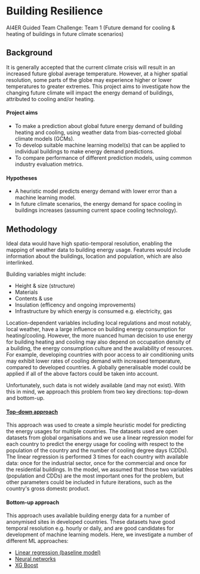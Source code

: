# Building Resilience
AI4ER Guided Team Challenge: Team 1 (Future demand for cooling &amp; heating of buildings in future climate scenarios)

## Background
It is generally accepted that the current climate crisis will result in an increased future global average temperature. However, at a higher spatial resolution, some parts of the globe may experience higher or lower temperatures to greater extremes. This project aims to investigate how the changing future climate will impact the energy demand of buildings, attributed to cooling and/or heating.

#### Project aims
- To make a prediction about global future energy demand of building heating and cooling, using weather data from bias-corrected global climate models (GCMs).
- To develop suitable machine learning model(s) that can be applied to individual buildings to make energy demand predictions.
- To compare performance of different prediction models, using common industry evaluation metrics.

#### Hypotheses
- A heuristic model predicts energy demand with lower error than a machine learning model.
- In future climate scenarios, the energy demand for space cooling in buildings increases (assuming current space cooling technology).

## Methodology
Ideal data would have high spatio-temporal resolution, enabling the mapping of weather data to building energy usage. Features would include information about the buildings, location and population, which are also interlinked.

Building variables might include:
- Height & size (structure)
- Materials
- Contents & use 
- Insulation (efficency and ongoing improvements)
- Infrastructure by which energy is consumed e.g. electricity, gas

Location-dependent variables including local regulations and most notably, local weather, have a large influence on building energy consumption for heating/cooling. However, the more nuanced human decision to use energy for building heating and cooling may also depend on occupation density of a building, the energy consumption culture and the availability of resources. For example, developing countries with poor access to air conditioning units may exhibit lower rates of cooling demand with increased temperature, compared to developed countries. A globally generalisable model could be applied if all of the above factors could be taken into account.

Unfortunately, such data is not widely available (and may not exist). With this in mind, we approach this problem from two key directions: top-down and bottom-up.

#### [Top-down approach](https://github.com/michellewl/building_resilience/tree/omer/models/top_to_bottom)

This approach was used to create a simple heuristic model for predicting the energy usages for multiple countries. The datasets used are open datasets from global organisations and we use a linear regression model for each country to predict the energy usage for cooling with respect to the population of the country and the number of cooling degree days (CDDs). The linear regression is performed 3 times for each country with available data: once for the industrial sector, once for the commercial and once for the residential buildings. In the model, we assumed that those two variables (population and CDDs) are the most important ones for the problem, but other parameters could be included in future iterations, such as the country's gross domestc product.

#### Bottom-up approach
This approach uses available building energy data for a number of anonymised sites in developed countries. These datasets have good temporal resolution e.g. hourly or daily, and are good candidates for development of machine learning models. Here, we investigate a number of different ML approaches:
- [Linear regression (baseline model)](https://github.com/michellewl/building_resilience/tree/omer/models/linear_regression)
- [Neural networks]()
- [XG Boost]()
